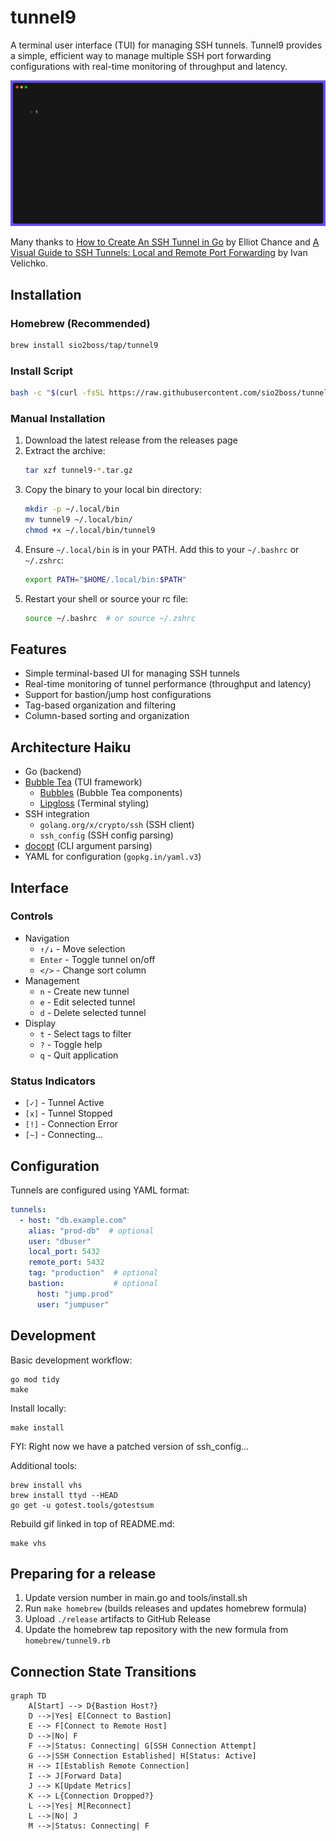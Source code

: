# tunnel9

A terminal user interface (TUI) for managing SSH tunnels.  Tunnel9 provides a simple, efficient way to manage multiple SSH port forwarding configurations with real-time monitoring of throughput and latency.

![Tunnel9 Screenshot](docs/tui.gif)

Many thanks to [How to Create An SSH Tunnel in Go](https://elliotchance.medium.com/how-to-create-an-ssh-tunnel-in-go-b63722d682aa) by Elliot Chance and [A Visual Guide to SSH Tunnels: Local and Remote Port Forwarding](https://iximiuz.com/en/posts/ssh-tunnels/) by Ivan Velichko.

## Installation

### Homebrew (Recommended)

```bash
brew install sio2boss/tap/tunnel9
```

### Install Script

```bash
bash -c "$(curl -fsSL https://raw.githubusercontent.com/sio2boss/tunnel9/main/tools/install.sh)"
```

### Manual Installation

1. Download the latest release from the releases page
2. Extract the archive:
   ```bash
   tar xzf tunnel9-*.tar.gz
   ```
3. Copy the binary to your local bin directory:
   ```bash
   mkdir -p ~/.local/bin
   mv tunnel9 ~/.local/bin/
   chmod +x ~/.local/bin/tunnel9
   ```
4. Ensure `~/.local/bin` is in your PATH. Add this to your `~/.bashrc` or `~/.zshrc`:
   ```bash
   export PATH="$HOME/.local/bin:$PATH"
   ```
5. Restart your shell or source your rc file:
   ```bash
   source ~/.bashrc  # or source ~/.zshrc
   ```


## Features

- Simple terminal-based UI for managing SSH tunnels
- Real-time monitoring of tunnel performance (throughput and latency)
- Support for bastion/jump host configurations
- Tag-based organization and filtering
- Column-based sorting and organization

## Architecture Haiku

- Go (backend)
- [Bubble Tea](https://github.com/charmbracelet/bubbletea) (TUI framework)
  - [Bubbles](https://github.com/charmbracelet/bubbles) (Bubble Tea components)
  - [Lipgloss](https://github.com/charmbracelet/lipgloss) (Terminal styling)
- SSH integration
  - `golang.org/x/crypto/ssh` (SSH client)
  - `ssh_config` (SSH config parsing)
- [docopt](https://github.com/docopt/docopt-go) (CLI argument parsing)
- YAML for configuration (`gopkg.in/yaml.v3`)

## Interface

### Controls

- Navigation
  - `↑/↓` - Move selection
  - `Enter` - Toggle tunnel on/off
  - `</>` - Change sort column
- Management
  - `n` - Create new tunnel
  - `e` - Edit selected tunnel
  - `d` - Delete selected tunnel
- Display
  - `t` - Select tags to filter
  - `?` - Toggle help
  - `q` - Quit application

### Status Indicators

- `[✓]` - Tunnel Active
- `[x]` - Tunnel Stopped
- `[!]` - Connection Error
- `[~]` - Connecting...

## Configuration

Tunnels are configured using YAML format:

```yaml
tunnels:
  - host: "db.example.com"
    alias: "prod-db"  # optional
    user: "dbuser"
    local_port: 5432
    remote_port: 5432
    tag: "production"  # optional
    bastion:           # optional
      host: "jump.prod"
      user: "jumpuser"
```


## Development

Basic development workflow:
```
go mod tidy
make
```

Install locally:
```
make install
```

FYI: Right now we have a patched version of ssh_config...

Additional tools:
```
brew install vhs
brew install ttyd --HEAD
go get -u gotest.tools/gotestsum
```

Rebuild gif linked in top of README.md:
```
make vhs
```


## Preparing for a release

1. Update version number in main.go and tools/install.sh
2. Run `make homebrew` (builds releases and updates homebrew formula)
3. Upload `./release` artifacts to GitHub Release
4. Update the homebrew tap repository with the new formula from `homebrew/tunnel9.rb`


## Connection State Transitions

```mermaid
graph TD
    A[Start] --> D{Bastion Host?}
    D -->|Yes| E[Connect to Bastion]
    E --> F[Connect to Remote Host]
    D -->|No| F
    F -->|Status: Connecting| G[SSH Connection Attempt]
    G -->|SSH Connection Established| H[Status: Active]
    H --> I[Establish Remote Connection]
    I --> J[Forward Data]
    J --> K[Update Metrics]
    K --> L{Connection Dropped?}
    L -->|Yes| M[Reconnect]
    L -->|No| J
    M -->|Status: Connecting| F
```